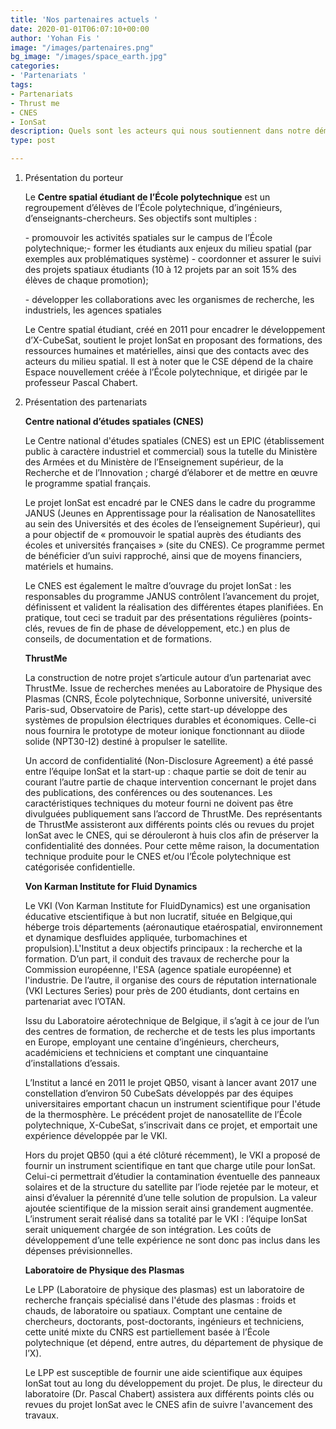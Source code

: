 ```yaml
---
title: 'Nos partenaires actuels '
date: 2020-01-01T06:07:10+00:00
author: 'Yohan Fis '
image: "/images/partenaires.png"
bg_image: "/images/space_earth.jpg"
categories:
- 'Partenariats '
tags:
- Partenariats
- Thrust me
- CNES
- IonSat
description: Quels sont les acteurs qui nous soutiennent dans notre démarche?
type: post

---
```

1. Présentation du porteur

   Le **Centre spatial étudiant de l’École polytechnique** est un regroupement d’élèves de l’École polytechnique, d’ingénieurs, d’enseignants-chercheurs. Ses objectifs sont multiples : 

   \- promouvoir les activités spatiales sur le campus de l’École polytechnique;- former les étudiants aux enjeux du milieu spatial (par exemples aux problématiques système) - coordonner et assurer le suivi des projets spatiaux étudiants (10 à 12 projets par an soit 15% des élèves de chaque promotion);

   \- développer les collaborations avec les organismes de recherche, les industriels, les agences spatiales

   Le Centre spatial étudiant, créé en 2011 pour encadrer le développement d’X-CubeSat, soutient le projet IonSat en proposant des formations, des ressources humaines et matérielles, ainsi que des contacts avec des acteurs du milieu spatial. Il est à noter que le CSE dépend de la chaire Espace nouvellement créée à l’École polytechnique, et dirigée par le professeur Pascal Chabert.
2. Présentation des partenariats

   **Centre national d’études spatiales (CNES)**

   Le Centre national d'études spatiales (CNES) est un EPIC (établissement public à caractère industriel et commercial) sous la tutelle du Ministère des Armées et du Ministère de lʼEnseignement supérieur, de la Recherche et de lʼInnovation ; chargé d’élaborer et de mettre en œuvre le programme spatial français.

   Le projet IonSat est encadré par le CNES dans le cadre du programme JANUS (Jeunes en Apprentissage pour la réalisation de Nanosatellites au sein des Universités et des écoles de l’enseignement Supérieur), qui a pour objectif de « promouvoir le spatial auprès des étudiants des écoles et universités françaises » (site du CNES). Ce programme permet de bénéficier d’un suivi rapproché, ainsi que de moyens financiers, matériels et humains.

   Le CNES est également le maître d’ouvrage du projet IonSat : les responsables du programme JANUS contrôlent l’avancement du projet, définissent et valident la réalisation des différentes étapes planifiées. En pratique, tout ceci se traduit par des présentations régulières (points-clés, revues de fin de phase de développement, etc.) en plus de conseils, de documentation et de formations.

   **ThrustMe**

   La construction de notre projet s’articule autour d’un partenariat avec ThrustMe. Issue de recherches menées au Laboratoire de Physique des Plasmas (CNRS, École polytechnique, Sorbonne université, université Paris-sud, Observatoire de Paris), cette start-up développe des systèmes de propulsion électriques durables et économiques. Celle-ci nous fournira le prototype de moteur ionique fonctionnant au diiode solide (NPT30-I2) destiné à propulser le satellite.

   Un accord de confidentialité (Non-Disclosure Agreement) a été passé entre l’équipe IonSat et la start-up : chaque partie se doit de tenir au courant l’autre partie de chaque intervention concernant le projet dans des publications, des conférences ou des soutenances. Les caractéristiques techniques du moteur fourni ne doivent pas être divulguées publiquement sans l’accord de ThrustMe. Des représentants de ThrustMe assisteront aux différents points clés ou revues du projet IonSat avec le CNES, qui se dérouleront à huis clos afin de préserver la confidentialité des données. Pour cette même raison, la documentation technique produite pour le CNES et/ou l’École polytechnique est catégorisée confidentielle.

   **Von Karman Institute for Fluid Dynamics**

   Le VKI (Von Karman Institute for FluidDynamics) est une organisation éducative etscientifique à but non lucratif, située en Belgique,qui héberge trois départements (aéronautique etaérospatial, environnement et dynamique desfluides appliquée, turbomachines et propulsion).L'Institut a deux objectifs principaux : la recherche et la formation. D’un part, il conduit des travaux de recherche pour la Commission européenne, l'ESA (agence spatiale européenne) et l'industrie. De l’autre, il organise des cours de réputation internationale (VKI Lectures Series) pour près de 200 étudiants, dont certains en partenariat avec l’OTAN.

   Issu du Laboratoire aérotechnique de Belgique, il s’agit à ce jour de l’un des centres de formation, de recherche et de tests les plus importants en Europe, employant une centaine d’ingénieurs, chercheurs, académiciens et techniciens et comptant une cinquantaine d’installations d’essais.

   L’Institut a lancé en 2011 le projet QB50, visant à lancer avant 2017 une constellation d’environ 50 CubeSats développés par des équipes universitaires emportant chacun un instrument scientifique pour l'étude de la thermosphère. Le précédent projet de nanosatellite de l’École polytechnique, X-CubeSat, s’inscrivait dans ce projet, et emportait une expérience développée par le VKI.

   Hors du projet QB50 (qui a été clôturé récemment), le VKI a proposé de fournir un instrument scientifique en tant que charge utile pour IonSat. Celui-ci permettrait d’étudier la contamination éventuelle des panneaux solaires et de la structure du satellite par l’iode rejetée par le moteur, et ainsi d’évaluer la pérennité d’une telle solution de propulsion. La valeur ajoutée scientifique de la mission serait ainsi grandement augmentée. L’instrument serait réalisé dans sa totalité par le VKI : l’équipe IonSat serait uniquement chargée de son intégration. Les coûts de développement d’une telle expérience ne sont donc pas inclus dans les dépenses prévisionnelles.

   **Laboratoire de Physique des Plasmas**

   Le LPP (Laboratoire de physique des plasmas) est un laboratoire de recherche français spécialisé dans l'étude des plasmas : froids et chauds, de laboratoire ou spatiaux. Comptant une centaine de chercheurs, doctorants, post-doctorants, ingénieurs et techniciens, cette unité mixte du CNRS est partiellement basée à l’École polytechnique (et dépend, entre autres, du département de physique de l’X).

   Le LPP est susceptible de fournir une aide scientifique aux équipes IonSat tout au long du développement du projet. De plus, le directeur du laboratoire (Dr. Pascal Chabert) assistera aux différents points clés ou revues du projet IonSat avec le CNES afin de suivre l'avancement des travaux.